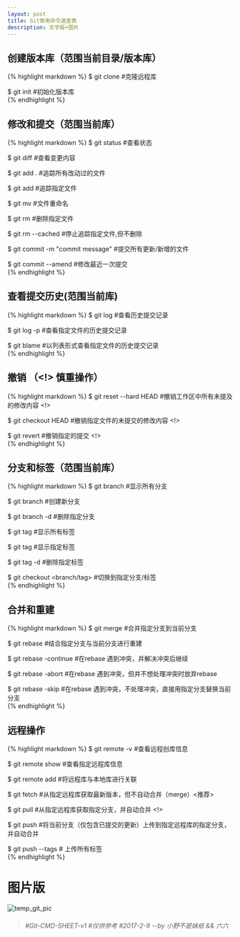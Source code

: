 ```yaml
---
layout: post
title: Git常用命令速查表
description: 文字版+图片
---
```


## 创建版本库（范围当前目录/版本库）

{% highlight markdown %}
$ git clone <url>    #克隆远程库

$ git init           #初始化版本库  
{% endhighlight %}

## 修改和提交（范围当前库）

{% highlight markdown %}
$ git status              #查看状态   

$ git diff                #查看变更内容   

$ git add .               #追踪所有改动过的文件  

$ git add <file>          #追踪指定文件   

$ git mv <old> <new>      #文件重命名  

$ git rm <file>           #删除指定文件  

$ git rm --cached <file>  #停止追踪指定文件,但不删除  

$ git commit -m "commit message"   #提交所有更新/新增的文件  

$ git commit --amend      #修改最近一次提交  
{% endhighlight %}

## 查看提交历史(范围当前库)

{% highlight markdown %}
$ git log                 #查看历史提交记录   

$ git log -p <file>       #查看指定文件的历史提交记录  

$ git blame <file>        #以列表形式查看指定文件的历史提交记录  
{% endhighlight %}

## 撤销 （<!> 慎重操作） 

{% highlight markdown %}
$ git reset --hard HEAD    #撤销工作区中所有未提及的修改内容 <!>  

$ git checkout HEAD <file> #撤销指定文件的未提交的修改内容 <!>  

$ git revert <commit>      #撤销指定的提交 <!>  
{% endhighlight %}

## 分支和标签（范围当前库）

{% highlight markdown %}
$ git branch                #显示所有分支  

$ git branch <new-branch>   #创建新分支  

$ git branch -d <branch>    #删除指定分支  

$ git tag                   #显示所有标签  

$ git tag <tag>             #显示指定标签  

$ git tag -d <tag>          #删除指定标签  

$ git checkout <branch/tag> #切换到指定分支/标签  
{% endhighlight %}

## 合并和重建

{% highlight markdown %}
$ git merge <branch>    #合并指定分支到当前分支  

$ git rebase <branch>   #结合指定分支与当前分支进行重建  

$ git rebase -continue  #在rebase <branch>遇到冲突，并解决冲突后继续  

$ git rebase -abort     #在rebase <branch>遇到冲突，但并不想处理冲突时放弃rebase  

$ git rebase -skip      #在rebase <branch>遇到冲突，不处理冲突，直接用指定分支替换当前分支  
{% endhighlight %}

## 远程操作

{% highlight markdown %}
$ git remote -v                  #查看远程创库信息		

$ git remote show <remote>       #查看指定远程库信息  

$ git remote add <remote> <url>  #将远程库与本地库进行关联  

$ git fetch <remote>             #从指定远程库获取最新版本，但不自动合并（merge）<推荐>  

$ git pull <remote> <branch>     #从指定远程库获取指定分支，并自动合并 <!>  

$ git push <remote> <branch>     #将当前分支（仅包含已提交的更新）上传到指定远程库的指定分支，并自动合并   

$ git push --tags                # 上传所有标签  
{% endhighlight %}

# 图片版
![temp_git_pic](http://lament-wy.com/assets/images/gitcmd0.jpg "临时借用")



> ######  #Git-CMD-SHEET-v1       #仅供参考       #2017-2-9   --by 小野不是妹纸 && 六六
